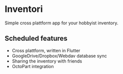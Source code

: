 # Inventori

Simple cross plattform app for your hobbyist inventory.

## Scheduled features

- Cross plattform, written in Flutter
- GoogleDrive/Dropbox/Webdav database sync
- Sharing the inventory with friends
- OctoPart integration
